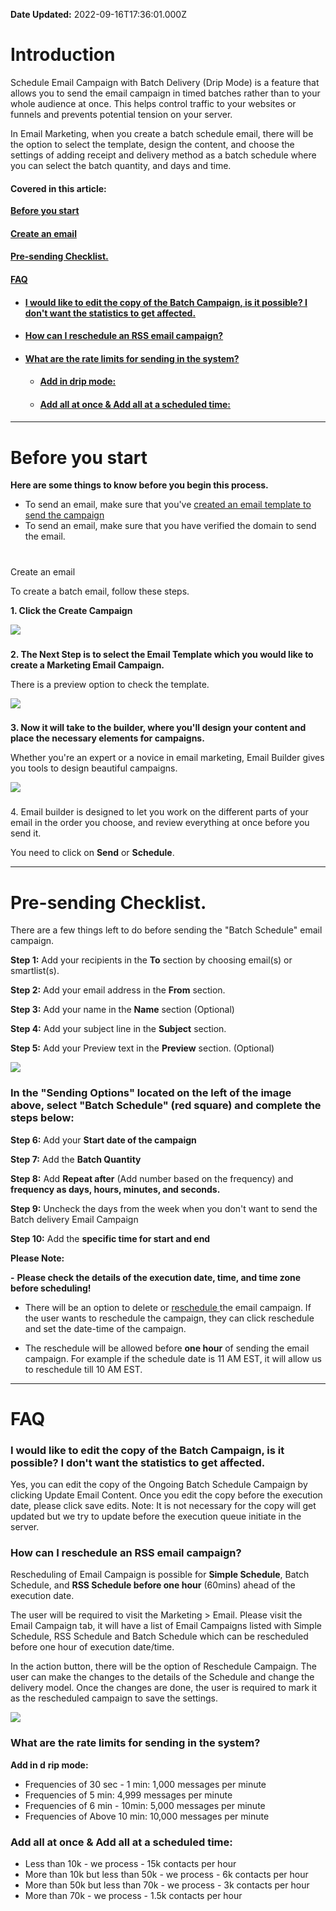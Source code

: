 **Date Updated:** 2022-09-16T17:36:01.000Z

# Introduction

Schedule Email Campaign with Batch Delivery (Drip Mode) is a feature that allows you to send the email campaign in timed batches rather than to your whole audience at once. This helps control traffic to your websites or funnels and prevents potential tension on your server.

  
In Email Marketing, when you create a batch schedule email, there will be the option to select the template, design the content, and choose the settings of adding receipt and delivery method as a batch schedule where you can select the batch quantity, and days and time.  
  
  
#### [](#Introduction)

#### **Covered in this article:**

**[Before you start](#Before-you-start)**

#### **[Create an email](#Create-an-email)**

#### **[Pre-sending Checklist. ](#Pre-sending-Checklist.%C2%A0)**

#### 

#### [**FAQ**](#FAQ)

* #### [I would like to edit the copy of the Batch Campaign, is it possible? I don't want the statistics to get affected.](#%C2%A0I-would-like-to-edit-the-copy-of-the-Batch-Campaign,-is-it-possible?-I-don't-want-the-statistics-to-get-affected.)[](#How-can-I-reschedule-an-RSS-email-campaign?)
* #### [How can I reschedule an RSS email campaign?](#How-can-I-reschedule-an-RSS-email-campaign?)  
[](#What-are-the-rate-limits-for-sending-in-the-system?%C2%A0-%C2%A0-Add-in-drip-mode%3A)
* #### [What are the rate limits for sending in the system? ](#What-are-the-rate-limits-for-sending-in-the-system?%C2%A0-%C2%A0-Add-in-drip-mode%3A)  
   * #### [Add in drip mode:](#What-are-the-rate-limits-for-sending-in-the-system?%C2%A0-%C2%A0-Add-in-drip-mode%3A)[](#%C2%A0-%C2%A0%C2%A0Add-all-at-once%C2%A0&-Add-all-at-a-scheduled-time%3A)  
   * #### [Add all at once & Add all at a scheduled time:](#%C2%A0-%C2%A0%C2%A0Add-all-at-once%C2%A0&-Add-all-at-a-scheduled-time%3A)

#### [](#Introduction)

#### [](#Introduction)[](#Introduction)

  
---

# Before you start

  
**Here are some things to know before you begin this process.**

* To send an email, make sure that you've [created an email template to send the campaign](https://help.gohighlevel.com/en/support/solutions/articles/48001171463)
* To send an email, make sure that you have verified the domain to send the email.

  
#   
Create an email

  
To create a batch email, follow these steps.  
  
**1\. Click the Create Campaign**

![](https://s3.amazonaws.com/cdn.freshdesk.com/data/helpdesk/attachments/production/48231694785/original/lz0A8xEstNsBEM8uKnYKPP0Mf1aNsbmZOg.png?1654854702)  

###   
  
**2\. The Next Step is to select the Email Template which you would like to create a Marketing Email Campaign.**

There is a preview option to check the template.

  
![](https://s3.amazonaws.com/cdn.freshdesk.com/data/helpdesk/attachments/production/48226622619/original/AOt8LfqmSPDvII-oCVVAg65M5YrvGDQtGQ.jpeg?1652870291)
  
  
###   
**3\. Now it will take to the builder, where you'll design your content and place the necessary elements for campaigns.** 

Whether you're an expert or a novice in email marketing, Email Builder gives you tools to design beautiful campaigns.

  
![](https://s3.amazonaws.com/cdn.freshdesk.com/data/helpdesk/attachments/production/48226622620/original/KXRailxeQSsmTR2x5O11gUmBNhs5c8XgQg.jpeg?1652870291)

  
###   
4\. Email builder is designed to let you work on the different parts of your email in the order you choose, and review everything at once before you send it.

You need to click on **Send** or **Schedule**.
  
  
---

# **Pre-sending Checklist.** 

There are a few things left to do before sending the "Batch Schedule" email campaign.

  
**Step 1:** Add your recipients in the **To** section by choosing email(s) or smartlist(s).

**Step 2:** Add your email address in the **From** section. 

**Step 3:** Add your name in the **Name** section (Optional)

**Step 4:** Add your subject line in the **Subject** section.

**Step 5:** Add your Preview text in the **Preview** section. (Optional)

  
![](https://s3.amazonaws.com/cdn.freshdesk.com/data/helpdesk/attachments/production/48251437004/original/Iaybl6qun7TGIpUyER02g8zao7MRpIfn9A.png?1663329955)

### In the "**Sending Options**" located on the left of the image above, select "**Batch Schedule**" (red square) and complete the steps below:

**Step 6:** Add your **Start date of the campaign**

**Step 7:** Add the **Batch Quantity**

**Step 8:** Add **Repeat after** (Add number based on the frequency) and **frequency as days, hours, minutes, and seconds.**

**Step 9:** Uncheck the days from the week when you don't want to send the Batch delivery Email Campaign

**Step 10:** Add the **specific time for start and end**

**Please Note:**

**-** **Please check the details of the execution date, time, and time zone before scheduling!**  
  
- There will be an option to delete or [reschedule ](https://help.gohighlevel.com/en/support/solutions/articles/48001215389)the email campaign. If the user wants to reschedule the campaign, they can click reschedule and set the date-time of the campaign.    
  
- The reschedule will be allowed before **one hour** of sending the email campaign. For example if the schedule date is 11 AM EST, it will allow us to reschedule till 10 AM EST.

  
---
  
  
# **FAQ**

###   **I would like to edit the copy of the Batch Campaign, is it possible? I don't want the statistics to get affected.**

Yes, you can edit the copy of the Ongoing Batch Schedule Campaign by clicking Update Email Content. Once you edit the copy before the execution date, please click save edits. Note: It is not necessary for the copy will get updated but we try to update before the execution queue initiate in the server.

  
### **How can I reschedule an RSS email campaign?**

Rescheduling of Email Campaign is possible for **Simple Schedule**, Batch Schedule, and **RSS Schedule before one hour** (60mins) ahead of the execution date. 

  
The user will be required to visit the Marketing \> Email. Please visit the Email Campaign tab, it will have a list of Email Campaigns listed with Simple Schedule, RSS Schedule and Batch Schedule which can be rescheduled before one hour of execution date/time.

  
In the action button, there will be the option of Reschedule Campaign. The user can make the changes to the details of the Schedule and change the delivery model. Once the changes are done, the user is required to mark it as the rescheduled campaign to save the settings.

  
![](https://s3.amazonaws.com/cdn.freshdesk.com/data/helpdesk/attachments/production/48227784994/original/SdZazJ0WzYZ3jSxqh-yvpF6HZMaZDJv8Uw.png?1653333368)
  
  
###   

### **What are the rate limits for sending in the system?** 
**Add in d** **rip mode:**

* Frequencies of 30 sec - 1 min: 1,000 messages per minute
* Frequencies of 5 min: 4,999 messages per minute
* Frequencies of 6 min - 10min: 5,000 messages per minute
* Frequencies of Above 10 min: 10,000 messages per minute

###   **Add all at once** **& Add all at a scheduled time:**

* Less than 10k - we process - 15k contacts per hour
* More than 10k but less than 50k - we process - 6k contacts per hour
* More than 50k but less than 70k - we process - 3k contacts per hour
* More than 70k - we process - 1.5k contacts per hour

  